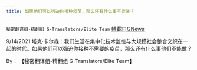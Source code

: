 ```yaml
---
title: 如果他们可以强迫你接种疫苗，那么还有什么事不能做？
---
```

`秘密翻译组-精翻组 G-Translators/Elite Team` [轉載自GNews](https://gnews.org/zh-hans/1547364/)

9/14/2021 塔克·卡尔森：我们生活在集中化技术监控与大规模社会整合交织在一起的时代。如果他们可以强迫你接种不需要的疫苗，那么还有什么事他们不能做？

By： 【秘密翻译组-精翻组 G-Translators/Elite Team】
